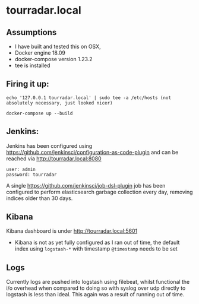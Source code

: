 # tourradar.local

## Assumptions
- I have built and tested this on OSX, 
- Docker engine 18.09 
- docker-compose version 1.23.2
- tee is installed

## Firing it up:


```
echo '127.0.0.1 tourradar.local' | sudo tee -a /etc/hosts (not absolutely necessary, just looked nicer)

docker-compose up --build
```

## Jenkins:

Jenkins has been configured using https://github.com/jenkinsci/configuration-as-code-plugin and can be reached via http://tourradar.local:8080

```
user: admin
password: tourradar
```

A single https://github.com/jenkinsci/job-dsl-plugin job has been configured to perform elasticsearch garbage collection every day, removing indices older than 30 days.



## Kibana

Kibana dashboard is under http://tourradar.local:5601

- Kibana is not as yet fully configured as I ran out of time, the default index using `logstash-*` with timestamp `@timestamp` needs to be set

## Logs

Currently logs are pushed into logstash using filebeat, whilst functional the i/o overhead when compared to doing so with syslog over udp directly to logstash is less than ideal. This again was a result of running out of time.
